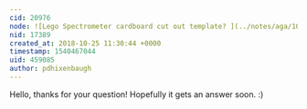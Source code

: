 ```yaml
---
cid: 20976
node: ![Lego Spectrometer cardboard cut out template? ](../notes/aga/10-25-2018/lego-spectrometer-cardboards)
nid: 17389
created_at: 2018-10-25 11:30:44 +0000
timestamp: 1540467044
uid: 459085
author: pdhixenbaugh
---
```


Hello, thanks for your question! Hopefully it gets an answer soon. :)